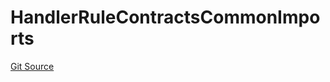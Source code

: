 # HandlerRuleContractsCommonImports
[Git Source](https://github.com/thrackle-io/tron/blob/16aa388bf7edf8163f2f93600ba5d420a17a40c0/src/client/token/handler/ruleContracts/HandlerRuleContractsCommonImports.sol)



